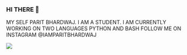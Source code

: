 ### HI THERE  👋
MY SELF PARIT BHARDWAJ.
I AM A STUDENT.
I AM CURRENTLY WORKING ON TWO LANGUAGES PYTHON AND BASH
FOLLOW ME ON INSTAGRAM @IAMPARITBHARDWAJ


<!--
**PARITBHARDWAJ/paritbhardwaj** is a ✨ _special_ ✨ repository because its `README.md` (this file) appears on your GitHub profile.

Here are some ideas to get you started:

- 🔭 I’m currently working on ...
- 🌱 I’m currently learning ...
- 👯 I’m looking to collaborate on ...
- 🤔 I’m looking for help with ...
- 💬 Ask me about ...
- 📫 How to reach me: ...
- 😄 Pronouns: ...
- ⚡ Fun fact: ...
-->

<img src="https://github-readme-stats.vercel.app/api?username=paritbhardwaj">

